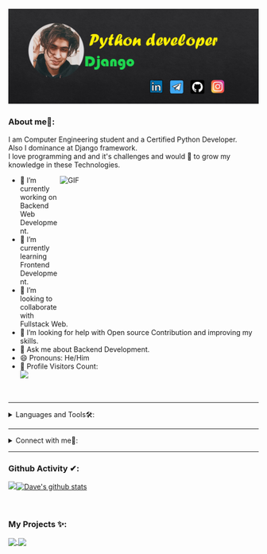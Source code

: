 [![ProfileBanner](https://github.com/ijavadddd/ijavadddd/blob/main/Banner%20Image-min.jpg?raw=true)](#)

### About me🧑:
I am Computer Engineering student and a Certified Python Developer.<br/>
Also I dominance at Django framework.<br/>
I love programming and and it's challenges and would 💖 to grow my knowledge in these Technologies.

<img align="right" alt="GIF" src="https://owaisnoor.info/blog/wp-content/uploads/2019/03/maxresdefault.jpg" width="400" height="280" />

- 🔭 I’m currently working on Backend Web Development.
- 🌱 I’m currently learning Frontend Development.
- 👯 I’m looking to collaborate with Fullstack Web.
- 🤔 I’m looking for help with Open source Contribution and improving my skills.
- 💬 Ask me about Backend Development.
- 😄 Pronouns: He/Him
- 🎢 Profile Visitors Count:  
![](https://visitor-badge.glitch.me/badge?page_id=ijavadddd)

<br/>

---

<details>
<summary>
Languages and Tools🛠:
</summary>
  <br/>
<code><img height="20" src="https://raw.githubusercontent.com/github/explore/80688e429a7d4ef2fca1e82350fe8e3517d3494d/topics/html/html.png"></code>
<code><img height="20" src="https://raw.githubusercontent.com/github/explore/80688e429a7d4ef2fca1e82350fe8e3517d3494d/topics/css/css.png"></code>
<code><img height="20" src="https://raw.githubusercontent.com/github/explore/80688e429a7d4ef2fca1e82350fe8e3517d3494d/topics/git/git.png"></code>
<code><img height="20" src="https://upload.wikimedia.org/wikipedia/commons/thumb/a/ae/Github-desktop-logo-symbol.svg/1024px-Github-desktop-logo-symbol.svg.png"></code>
<code><img height="20" src="https://raw.githubusercontent.com/github/explore/80688e429a7d4ef2fca1e82350fe8e3517d3494d/topics/mysql/mysql.png"></code>
<code><img height="20" src="https://upload.wikimedia.org/wikipedia/commons/thumb/b/b2/Bootstrap_logo.svg/1024px-Bootstrap_logo.svg.png"></code>
<code><img height="20" src="https://e7.pngegg.com/pngimages/46/626/png-clipart-c-logo-the-c-programming-language-computer-icons-computer-programming-source-code-programming-miscellaneous-template.png"></code>
<code><img height="20" src="https://upload.wikimedia.org/wikipedia/en/d/d2/Sublime_Text_3_logo.png"></code>
<code><img height="20" src="https://upload.wikimedia.org/wikipedia/commons/thumb/9/9a/Visual_Studio_Code_1.35_icon.svg/1024px-Visual_Studio_Code_1.35_icon.svg.png"></code>
<code><img height="20" src="https://upload.wikimedia.org/wikipedia/commons/thumb/0/01/Python_logo_53.svg/640px-Python_logo_53.svg.png"></code>
  
</details>

---

<details>
<summary> Connect with me🤝: </summary>  

<br/>

<a href="https://t.me/ijavadddd" target="_blank">
  <img align="left" alt="Dave's Telegram" width="22px" src="https://web.telegram.org/img/logo_share.png" />
</a>

<a href="https://github.com/ijavadddd" target="_blank">
  <img align="left" alt="Dave's Github" width="22px" src="https://upload.wikimedia.org/wikipedia/commons/thumb/a/ae/Github-desktop-logo-symbol.svg/1024px-Github-desktop-logo-symbol.svg.png" />
</a>

<a href="https://instagram.com/ijavadddd/" target="_blank">
  <img align="left" alt="Dave's Instagram" width="22px" src="https://upload.wikimedia.org/wikipedia/commons/thumb/a/a5/Instagram_icon.png/600px-Instagram_icon.png" />
</a>

<a href="https://linkedin.com/in/ijavadddd" target="_blank">
  <img align="left" alt="Dave's Linkdein" width="22px" src="https://cdn3.iconfinder.com/data/icons/inficons/512/linkedin.png" />
</a>

<br/>

</details>

---

### Github Activity ✔:

<a href="https://github.com/ijavadddd">
  <img align="left" src="https://github-readme-stats.vercel.app/api/top-langs/?username=ijavadddd&theme=tokyonight" />
  </a>

<a href="https://github.com/ijavadddd">
 <img align="center" src="https://github-readme-stats.vercel.app/api?username=ijavadddd&show_icons=true&theme=ijavadddd&line_height=27" alt="Dave's github stats"/>
</a>

<br/>
<br/>
<br/>

### My Projects ✨:
  
<a href="https://github.com/ijavadddd/simple_python_practices">
  <img align="center" src="https://github-readme-stats.vercel.app/api/pin/?username=ijavadddd&repo=simple_python_practices&theme=tokyonight" />
</a>

<a href="https://github.com/ijavadddd/Torob">
  <img align="center" src="https://github-readme-stats.vercel.app/api/pin/?username=ijavadddd&repo=Torob&theme=tokyonight" />
</a>
